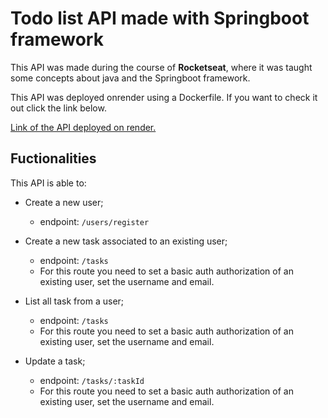 # Todo list API made with Springboot framework

This API was made during the course of **Rocketseat**, where it was taught some concepts about java and the Springboot framework.

This API was deployed onrender using a Dockerfile. If you want to check it out click the link below.

<a href="https://java-spring-boot-todolist.onrender.com/"> Link of the API deployed on render.</a>

## Fuctionalities

This API is able to:

- Create a new user;
  - endpoint: `/users/register`


- Create a new task associated to an existing user;
  - endpoint: `/tasks`
  - For this route you need to set a basic auth authorization of an existing user, set the username and email.


- List all task from a user;
  - endpoint: `/tasks` 
  - For this route you need to set a basic auth authorization of an existing user, set the username and email.


- Update a task;
  - endpoint: `/tasks/:taskId`
  - For this route you need to set a basic auth authorization of an existing user, set the username and email.

